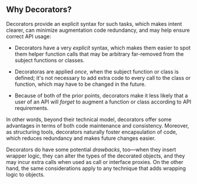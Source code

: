 
## Why Decorators?  

Decorators provide an explicit syntax for such tasks, which makes intent clearer, can minimize augmentation code redundancy, and may help ensure correct API usage:

- Decorators have a very *explicit* syntax, which makes them easier to spot them helper function calls that may be arbitrary far-removed from the subject functions or classes.

- Decoratoras are applied *once*, when the subject function or class is defined; it's not necessary to add extra code to every call to the class or function, which may have to be changed in the future.

- Because of both of the prior points, decorators make it less likely that a user of an API will *forget* to augment a function or class according to API requirements. 

In other words, beyond their technical model, decorators offer some advantages in terms of both code maintenance and consistency. Moreover, as structuring tools, decorators naturally foster encapsulation of code, which reduces redundancy and makes future changes easier.

Decorators do have some potential *drawbacks*, too—when they insert wrapper logic, they can alter the types of the decorated objects, and they may incur extra calls when used as call or interface proxies. On the other hand, the same considerations apply to any technique that adds wrapping logic to objects.
